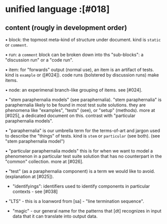 # unified language :[#018]

## content (rougly in development order)

  • block: the topmost meta-kind of structure under document.
    kind is `static` or `comment`.

  • run: a `comment` block can be broken down into ths "sub-blocks":
    a "discussion run" or a "code run".

  • item: for "forwards" output (normal use), an item is an artifact
    of tests. kind is `example` or ([#024]). code runs (bolstered
    by discussion runs) make items.

  • node: an experimenal branch-like grouping of items. see [#024].

  • "stem paraphernalia models" (see paraphernalia).
    "stem paraphernalia" is paraphernalia likely to be found in most test
    suite solutions. they are phenomena like "examples", "tests" (see), or
    "setup" (methods). more at [#025], a dedicated document on this.
    contrast with "particular paraphernalia models".

  • "paraphernalia" is our umbrella term for the terms-of-art and jargon
    used to describe the "things" of tests.
    kind is `stem` or `particular` (see both).
    (see "stem paraphernalia model")

  • "particular paraphernalia models" this is for when we want to model
    a phenomenon in a particular test suite solution that has
    no counterpart in the "common" collection. more at [#026].

  • "test" (as a paraphernalia component) is a term we would like to
    avoid. (explanation at [#025]).

  - "identifyings": identifiers used to identify components in
    particular contexts - see [#038]

  • "LTS" - this is a loanword from [sa] - "line termination sequence".

  - "magic" - our general name for the patterns that [dt] recognizes
    in input data that it can translate into output data.
